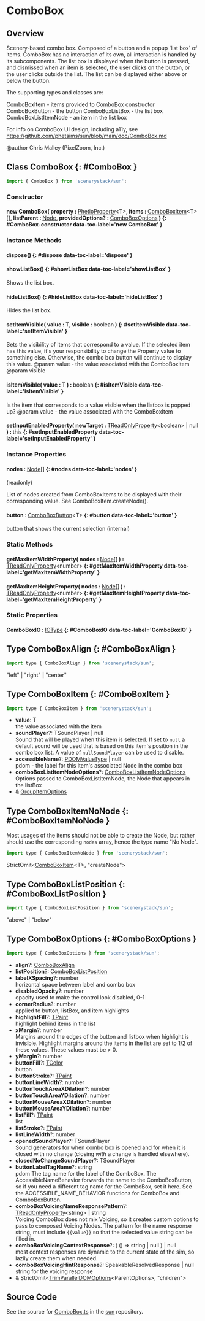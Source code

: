 # ComboBox

## Overview

Scenery-based combo box. Composed of a button and a popup 'list box' of items. ComboBox has no interaction of its
own, all interaction is handled by its subcomponents. The list box is displayed when the button is pressed, and
dismissed when an item is selected, the user clicks on the button, or the user clicks outside the list. The list
can be displayed either above or below the button.

The supporting types and classes are:

ComboBoxItem - items provided to ComboBox constructor
ComboBoxButton - the button
ComboBoxListBox - the list box
ComboBoxListItemNode - an item in the list box

For info on ComboBox UI design, including a11y, see https://github.com/phetsims/sun/blob/main/doc/ComboBox.md

@author Chris Malley (PixelZoom, Inc.)

## Class ComboBox {: #ComboBox }


```js
import { ComboBox } from 'scenerystack/sun';
```
### Constructor

#### new ComboBox( property : <span style="font-weight: 400;">[PhetioProperty](../axon/PhetioProperty.md)&lt;T&gt;</span>, items : <span style="font-weight: 400;">[ComboBoxItem](../sun/ComboBox.md#ComboBoxItem)&lt;T&gt;[]</span>, listParent : <span style="font-weight: 400;">[Node](../scenery/Node.md)</span>, providedOptions? : <span style="font-weight: 400;">[ComboBoxOptions](../sun/ComboBox.md#ComboBoxOptions)</span> ) {: #ComboBox-constructor data-toc-label='new ComboBox' }

### Instance Methods

#### dispose() {: #dispose data-toc-label='dispose' }

#### showListBox() {: #showListBox data-toc-label='showListBox' }

Shows the list box.

#### hideListBox() {: #hideListBox data-toc-label='hideListBox' }

Hides the list box.

#### setItemVisible( value : <span style="font-weight: 400;">T</span>, visible : <span style="font-weight: 400;"><span style="color: hsla(calc(var(--md-hue) + 180deg),80%,40%,1);">boolean</span></span> ) {: #setItemVisible data-toc-label='setItemVisible' }

Sets the visibility of items that correspond to a value. If the selected item has this value, it's your
responsibility to change the Property value to something else. Otherwise, the combo box button will continue
to display this value.
@param value - the value associated with the ComboBoxItem
@param visible

#### isItemVisible( value : <span style="font-weight: 400;">T</span> ) : <span style="font-weight: 400;"><span style="color: hsla(calc(var(--md-hue) + 180deg),80%,40%,1);">boolean</span></span> {: #isItemVisible data-toc-label='isItemVisible' }

Is the item that corresponds to a value visible when the listbox is popped up?
@param value - the value associated with the ComboBoxItem

#### setInputEnabledProperty( newTarget : <span style="font-weight: 400;">[TReadOnlyProperty](../axon/TReadOnlyProperty.md)&lt;<span style="color: hsla(calc(var(--md-hue) + 180deg),80%,40%,1);">boolean</span>&gt; | <span style="color: hsla(calc(var(--md-hue) + 180deg),80%,40%,1);">null</span></span> ) : <span style="font-weight: 400;"><span style="color: hsla(calc(var(--md-hue) + 180deg),80%,40%,1);">this</span></span> {: #setInputEnabledProperty data-toc-label='setInputEnabledProperty' }

### Instance Properties

#### nodes : <span style="font-weight: 400;">[Node](../scenery/Node.md)[]</span> {: #nodes data-toc-label='nodes' }

(readonly)

List of nodes created from ComboBoxItems to be displayed with their corresponding value. See ComboBoxItem.createNode().

#### button : <span style="font-weight: 400;">[ComboBoxButton](../sun/ComboBoxButton.md)&lt;T&gt;</span> {: #button data-toc-label='button' }

button that shows the current selection (internal)

### Static Methods

#### getMaxItemWidthProperty( nodes : <span style="font-weight: 400;">[Node](../scenery/Node.md)[]</span> ) : <span style="font-weight: 400;">[TReadOnlyProperty](../axon/TReadOnlyProperty.md)&lt;<span style="color: hsla(calc(var(--md-hue) + 180deg),80%,40%,1);">number</span>&gt;</span> {: #getMaxItemWidthProperty data-toc-label='getMaxItemWidthProperty' }

#### getMaxItemHeightProperty( nodes : <span style="font-weight: 400;">[Node](../scenery/Node.md)[]</span> ) : <span style="font-weight: 400;">[TReadOnlyProperty](../axon/TReadOnlyProperty.md)&lt;<span style="color: hsla(calc(var(--md-hue) + 180deg),80%,40%,1);">number</span>&gt;</span> {: #getMaxItemHeightProperty data-toc-label='getMaxItemHeightProperty' }

### Static Properties

#### ComboBoxIO : <span style="font-weight: 400;">[IOType](../tandem/IOType.md)</span> {: #ComboBoxIO data-toc-label='ComboBoxIO' }



## Type ComboBoxAlign {: #ComboBoxAlign }


```js
import type { ComboBoxAlign } from 'scenerystack/sun';
```


"left" | "right" | "center"



## Type ComboBoxItem {: #ComboBoxItem }


```js
import type { ComboBoxItem } from 'scenerystack/sun';
```


- **value**: T
<br>  the value associated with the item
- **soundPlayer**?: TSoundPlayer | <span style="color: hsla(calc(var(--md-hue) + 180deg),80%,40%,1);">null</span>
<br>  Sound that will be played when this item is selected.  If set to `null` a default sound will be used that is based
  on this item's position in the combo box list.  A value of `nullSoundPlayer` can be used to disable.
- **accessibleName**?: [PDOMValueType](../scenery/ParallelDOM.md#PDOMValueType) | <span style="color: hsla(calc(var(--md-hue) + 180deg),80%,40%,1);">null</span>
<br>  pdom - the label for this item's associated Node in the combo box
- **comboBoxListItemNodeOptions**?: [ComboBoxListItemNodeOptions](../sun/ComboBoxListItemNode.md#ComboBoxListItemNodeOptions)
<br>  Options passed to ComboBoxListItemNode, the Node that appears in the listBox
- &amp; [GroupItemOptions](../sun/GroupItemOptions.md)




## Type ComboBoxItemNoNode {: #ComboBoxItemNoNode }


Most usages of the items should not be able to create the Node, but rather should use the corresponding `nodes` array,
hence the type name "No Node".

```js
import type { ComboBoxItemNoNode } from 'scenerystack/sun';
```


StrictOmit&lt;[ComboBoxItem](../sun/ComboBox.md#ComboBoxItem)&lt;T&gt;, "createNode"&gt;



## Type ComboBoxListPosition {: #ComboBoxListPosition }


```js
import type { ComboBoxListPosition } from 'scenerystack/sun';
```


"above" | "below"



## Type ComboBoxOptions {: #ComboBoxOptions }


```js
import type { ComboBoxOptions } from 'scenerystack/sun';
```


- **align**?: [ComboBoxAlign](../sun/ComboBox.md#ComboBoxAlign)
- **listPosition**?: [ComboBoxListPosition](../sun/ComboBox.md#ComboBoxListPosition)
- **labelXSpacing**?: <span style="color: hsla(calc(var(--md-hue) + 180deg),80%,40%,1);">number</span>
<br>  horizontal space between label and combo box
- **disabledOpacity**?: <span style="color: hsla(calc(var(--md-hue) + 180deg),80%,40%,1);">number</span>
<br>  opacity used to make the control look disabled, 0-1
- **cornerRadius**?: <span style="color: hsla(calc(var(--md-hue) + 180deg),80%,40%,1);">number</span>
<br>  applied to button, listBox, and item highlights
- **highlightFill**?: [TPaint](../scenery/TPaint.md)
<br>  highlight behind items in the list
- **xMargin**?: <span style="color: hsla(calc(var(--md-hue) + 180deg),80%,40%,1);">number</span>
<br>  Margins around the edges of the button and listbox when highlight is invisible.
  Highlight margins around the items in the list are set to 1/2 of these values.
  These values must be &gt; 0.
- **yMargin**?: <span style="color: hsla(calc(var(--md-hue) + 180deg),80%,40%,1);">number</span>
- **buttonFill**?: [TColor](../scenery/TColor.md)
<br>  button
- **buttonStroke**?: [TPaint](../scenery/TPaint.md)
- **buttonLineWidth**?: <span style="color: hsla(calc(var(--md-hue) + 180deg),80%,40%,1);">number</span>
- **buttonTouchAreaXDilation**?: <span style="color: hsla(calc(var(--md-hue) + 180deg),80%,40%,1);">number</span>
- **buttonTouchAreaYDilation**?: <span style="color: hsla(calc(var(--md-hue) + 180deg),80%,40%,1);">number</span>
- **buttonMouseAreaXDilation**?: <span style="color: hsla(calc(var(--md-hue) + 180deg),80%,40%,1);">number</span>
- **buttonMouseAreaYDilation**?: <span style="color: hsla(calc(var(--md-hue) + 180deg),80%,40%,1);">number</span>
- **listFill**?: [TPaint](../scenery/TPaint.md)
<br>  list
- **listStroke**?: [TPaint](../scenery/TPaint.md)
- **listLineWidth**?: <span style="color: hsla(calc(var(--md-hue) + 180deg),80%,40%,1);">number</span>
- **openedSoundPlayer**?: TSoundPlayer
<br>  Sound generators for when combo box is opened and for when it is closed with no change (closing
  *with* a change is handled elsewhere).
- **closedNoChangeSoundPlayer**?: TSoundPlayer
- **buttonLabelTagName**?: <span style="color: hsla(calc(var(--md-hue) + 180deg),80%,40%,1);">string</span>
<br>  pdom
  The tag name for the label of the ComboBox. The AccessibleNameBehavior forwards the name to the ComboBoxButton,
  so if you need a different tag name for the ComboBox, set it here. See the ACCESSIBLE_NAME_BEHAVIOR functions
  for ComboBox and ComboBoxButton.
- **comboBoxVoicingNameResponsePattern**?: [TReadOnlyProperty](../axon/TReadOnlyProperty.md)&lt;<span style="color: hsla(calc(var(--md-hue) + 180deg),80%,40%,1);">string</span>&gt; | <span style="color: hsla(calc(var(--md-hue) + 180deg),80%,40%,1);">string</span>
<br>  Voicing
  ComboBox does not mix Voicing, so it creates custom options to pass to composed Voicing Nodes.
  The pattern for the name response string, must include `{{value}}` so that the selected value string can
  be filled in.
- **comboBoxVoicingContextResponse**?: ( () =&gt; <span style="color: hsla(calc(var(--md-hue) + 180deg),80%,40%,1);">string</span> | <span style="color: hsla(calc(var(--md-hue) + 180deg),80%,40%,1);">null</span> ) | <span style="color: hsla(calc(var(--md-hue) + 180deg),80%,40%,1);">null</span>
<br>  most context responses are dynamic to the current state of the sim, so lazily create them when needed.
- **comboBoxVoicingHintResponse**?: SpeakableResolvedResponse | <span style="color: hsla(calc(var(--md-hue) + 180deg),80%,40%,1);">null</span>
<br>  string for the voicing response
- &amp; StrictOmit&lt;[TrimParallelDOMOptions](../scenery/ParallelDOM.md#TrimParallelDOMOptions)&lt;ParentOptions&gt;, "children"&gt;




## Source Code

See the source for [ComboBox.ts](https://github.com/phetsims/sun/blob/main/js/ComboBox.ts) in the [sun](https://github.com/phetsims/sun) repository.
